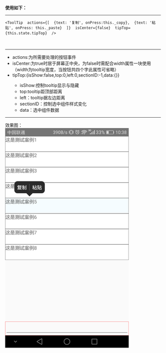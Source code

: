 **使用如下：**<hr>
`<ToolTip 
       actions={[ 
         {text: '复制', onPress:this._copy}, 
         {text: '粘贴', onPress: this._paste} 
       ]} 
       isCenter={false} 
       tipTop={this.state.tipTop} 
   />`

<br>
<hr/>
  <ul>
    <li>actions:为所需要处理的按钮事件</li>  
    <li>isCenter:为true时居于屏幕正中央，为false时需配合width属性一块使用（width为tooltip宽度，当按钮共四个字此属性可省略）</li>
    <li>tipTop:{isShow:false,top:0,left:0,sectionID:-1,data:{}}</li>
    <ul>
        <li>isShow:控制tooltip显示与隐藏</li>
        <li>top:tooltip距顶部距离</li>
        <li>left：tooltip据左边距离</li>
        <li>sectionID：控制选中组件样式变化</li>
        <li>data：选中组件数据</li>
    </ul>
  </ul>
  
  <hr/>
 效果图：
 <img style="width:400px;display: block;" src="demo.png">  